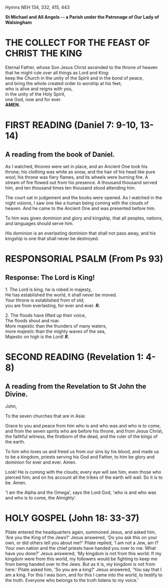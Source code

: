 Hymns NEH 134, 332, 415, 443

**St Michael and All Angels -- a Parish under the Patronage of Our Lady
of Walsingham**

# THE COLLECT FOR THE FEAST OF CHRIST THE KING

Eternal Father, whose Son Jesus Christ ascended to the throne of heaven\
that he might rule over all things as Lord and King:\
keep the Church in the unity of the Spirit and in the bond of peace,\
and bring the whole created order to worship at his feet;\
who is alive and reigns with you,\
in the unity of the Holy Spirit,\
one God, now and for ever.\
**AMEN.**

# FIRST READING (Daniel 7: 9-10, 13-14)

## A reading from the book of Daniel.

As I watched, thrones were set in place, and an Ancient One took
his throne; his clothing was white as snow, and the hair of his head
like pure wool; his throne was fiery flames, and its wheels were burning
fire. A stream of fire flowed out from his presence. A thousand thousand
served him, and ten thousand times ten thousand stood attending him.

The court sat in judgement and the books were opened. As I watched in
the night visions, I saw one like a human being coming with the clouds
of heaven. And he came to the Ancient One and was presented before him.

To him was given dominion and glory and kingship, that all peoples,
nations, and languages should serve him.

His dominion is an everlasting dominion that shall not pass away, and
his kingship is one that shall never be destroyed.

# RESPONSORIAL PSALM (From Ps 93)

## Response: The Lord is King!

1\. The Lord is king, he is robed in majesty,\
He has established the world, it shall never be moved.\
Your throne is established from of old;\
you are from everlasting, for ever and ever. ***R.***

2\. The floods have lifted up their voice,\
The floods shout and roar.\
More majestic than the thunders of many waters,\
more majestic than the mighty waves of the sea,\
Majestic on high is the Lord! ***R.***

# SECOND READING (Revelation 1: 4-8)

## A reading from the Revelation to St John the Divine.

John,

To the seven churches that are in Asia:

Grace to you and peace from him who is and who was and who is to come,
and from the seven spirits who are before his throne, and from Jesus
Christ, the faithful witness, the firstborn of the dead, and the ruler
of the kings of the earth.

To him who loves us and freed us from our sins by his blood, and made us
to be a kingdom, priests serving his God and Father, to him be glory and
dominion for ever and ever. Amen.

Look! He is coming with the clouds; every eye will see him, even those
who pierced him; and on his account all the tribes of the earth will
wail. So it is to be. Amen.

'I am the Alpha and the Omega', says the Lord God, 'who is and who was
and who is to come, the Almighty'.

# HOLY GOSPEL (John 18: 33-37)

Pilate entered the headquarters again, summoned Jesus, and asked him,
'Are you the King of the Jews?' Jesus answered, 'Do you ask this on your
own, or did others tell you about me?' Pilate replied, 'I am not a Jew,
am I? Your own nation and the chief priests have handed you over to me.
What have you done?' Jesus answered, 'My kingdom is not from this world.
If my kingdom were from this world, my followers would be fighting to
keep me from being handed over to the Jews. But as it is, my kingdom is
not from here.' Pilate asked him, 'So you are a king?' Jesus answered,
'You say that I am a king. For this I was born, and for this I came into
the world, to testify to the truth. Everyone who belongs to the truth
listens to my voice.'

